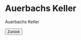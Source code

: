 <link rel="stylesheet" href="/Buchstadt-Leipzig/css/style.css">
<style>
.bgimg-1 {
  background-image: url("https://upload.wikimedia.org/wikipedia/commons/e/e5/Auerbachs_Keller_-_Mephistopheles_and_Faust_sculpture.jpg")
}
.bgimg-2 {
  background-image: url("https://upload.wikimedia.org/wikipedia/commons/e/ec/Reclam-Regalwand_%28Marquardt%29.JPG");
}
.bgimg-3 {
  background-image: url("https://upload.wikimedia.org/wikipedia/commons/4/49/Schillerhaus_Menckestrasse_Leipzig_2009.jpg");
}
</style>


# Auerbachs Keller

<div class="bgimg-1">
  <div class="caption">
  <span class="border">Auerbachs Keller</span>
  </div>
</div>

<div class="separator"></div>
<div class="bgimg-2"></div>
<div class="separator"></div>
<div class="bgimg-3"></div>

<button type="button" onclick="history.back();">Zurück</button>

